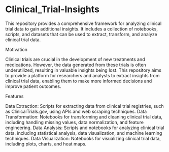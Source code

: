 # Clinical_Trial-Insights
This repository provides a comprehensive framework for analyzing clinical trial data to gain additional insights. It includes a collection of notebooks, scripts, and datasets that can be used to extract, transform, and analyze clinical trial data.

Motivation

Clinical trials are crucial in the development of new treatments and medications. However, the data generated from these trials is often underutilized, resulting in valuable insights being lost. This repository aims to provide a platform for researchers and analysts to extract insights from clinical trial data, enabling them to make more informed decisions and improve patient outcomes.

Features

Data Extraction: Scripts for extracting data from clinical trial registries, such as ClinicalTrials.gov, using APIs and web scraping techniques.
Data Transformation: Notebooks for transforming and cleaning clinical trial data, including handling missing values, data normalization, and feature engineering.
Data Analysis: Scripts and notebooks for analyzing clinical trial data, including statistical analysis, data visualization, and machine learning techniques.
Data Visualization: Notebooks for visualizing clinical trial data, including plots, charts, and heat maps.
